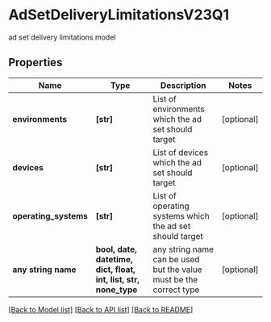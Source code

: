 # AdSetDeliveryLimitationsV23Q1

ad set delivery limitations model

## Properties
Name | Type | Description | Notes
------------ | ------------- | ------------- | -------------
**environments** | **[str]** | List of environments which the ad set should target | [optional] 
**devices** | **[str]** | List of devices which the ad set should target | [optional] 
**operating_systems** | **[str]** | List of operating systems which the ad set should target | [optional] 
**any string name** | **bool, date, datetime, dict, float, int, list, str, none_type** | any string name can be used but the value must be the correct type | [optional]

[[Back to Model list]](../README.md#documentation-for-models) [[Back to API list]](../README.md#documentation-for-api-endpoints) [[Back to README]](../README.md)


